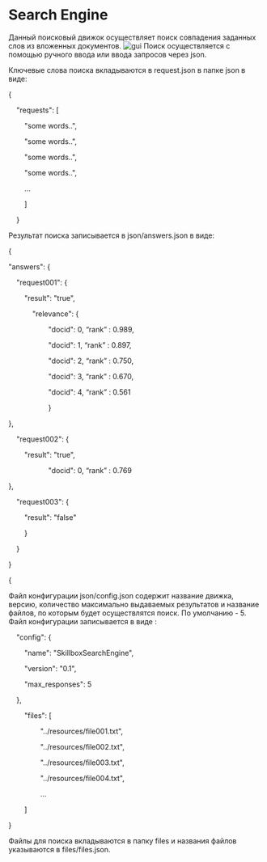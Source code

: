 # Search Engine

Данный поисковый движок осуществляет поиск совпадения заданных слов из вложенных документов.
![gui](https://user-images.githubusercontent.com/46111337/221292687-e205cbeb-1f3c-4280-b8d6-296ee93b9594.png)
Поиск осуществляется с помощью ручного ввода или ввода запросов через json.

Ключевые слова поиска вкладываются в request.json в папке json в виде:

{

&nbsp;&nbsp;&nbsp;&nbsp;"requests": [

&nbsp;&nbsp;&nbsp;&nbsp;&nbsp;&nbsp;&nbsp;&nbsp;"some words..",

&nbsp;&nbsp;&nbsp;&nbsp;&nbsp;&nbsp;&nbsp;&nbsp;"some words..",

&nbsp;&nbsp;&nbsp;&nbsp;&nbsp;&nbsp;&nbsp;&nbsp;"some words..",

&nbsp;&nbsp;&nbsp;&nbsp;&nbsp;&nbsp;&nbsp;&nbsp;"some words..",

&nbsp;&nbsp;&nbsp;&nbsp;&nbsp;&nbsp;&nbsp;&nbsp;…

&nbsp;&nbsp;&nbsp;&nbsp;&nbsp;&nbsp;&nbsp;&nbsp;]

&nbsp;&nbsp;&nbsp;&nbsp;}


Результат поиска записывается в json/answers.json в виде:

{

"answers": {

&nbsp;&nbsp;&nbsp;&nbsp;"request001": {

&nbsp;&nbsp;&nbsp;&nbsp;&nbsp;&nbsp;&nbsp;&nbsp;"result": "true",

&nbsp;&nbsp;&nbsp;&nbsp;&nbsp;&nbsp;&nbsp;&nbsp;&nbsp;&nbsp;&nbsp;&nbsp;"relevance": {


&nbsp;&nbsp;&nbsp;&nbsp;&nbsp;&nbsp;&nbsp;&nbsp;&nbsp;&nbsp;&nbsp;&nbsp;&nbsp;&nbsp;&nbsp;&nbsp;&nbsp;&nbsp;&nbsp;&nbsp;"docid": 0, “rank” : 0.989,


&nbsp;&nbsp;&nbsp;&nbsp;&nbsp;&nbsp;&nbsp;&nbsp;&nbsp;&nbsp;&nbsp;&nbsp;&nbsp;&nbsp;&nbsp;&nbsp;&nbsp;&nbsp;&nbsp;&nbsp;"docid": 1, “rank” : 0.897,


&nbsp;&nbsp;&nbsp;&nbsp;&nbsp;&nbsp;&nbsp;&nbsp;&nbsp;&nbsp;&nbsp;&nbsp;&nbsp;&nbsp;&nbsp;&nbsp;&nbsp;&nbsp;&nbsp;&nbsp;"docid": 2, “rank” : 0.750,


&nbsp;&nbsp;&nbsp;&nbsp;&nbsp;&nbsp;&nbsp;&nbsp;&nbsp;&nbsp;&nbsp;&nbsp;&nbsp;&nbsp;&nbsp;&nbsp;&nbsp;&nbsp;&nbsp;&nbsp;"docid": 3, “rank” : 0.670,


&nbsp;&nbsp;&nbsp;&nbsp;&nbsp;&nbsp;&nbsp;&nbsp;&nbsp;&nbsp;&nbsp;&nbsp;&nbsp;&nbsp;&nbsp;&nbsp;&nbsp;&nbsp;&nbsp;&nbsp;"docid": 4, “rank” : 0.561

&nbsp;&nbsp;&nbsp;&nbsp;&nbsp;&nbsp;&nbsp;&nbsp;&nbsp;&nbsp;&nbsp;&nbsp;&nbsp;&nbsp;&nbsp;&nbsp;&nbsp;&nbsp;&nbsp;&nbsp;}

},

&nbsp;&nbsp;&nbsp;&nbsp;"request002": {


&nbsp;&nbsp;&nbsp;&nbsp;&nbsp;&nbsp;&nbsp;&nbsp;"result": "true",

&nbsp;&nbsp;&nbsp;&nbsp;&nbsp;&nbsp;&nbsp;&nbsp;&nbsp;&nbsp;&nbsp;&nbsp;&nbsp;&nbsp;&nbsp;&nbsp;&nbsp;&nbsp;&nbsp;&nbsp;"docid": 0, “rank” : 0.769


},

&nbsp;&nbsp;&nbsp;&nbsp;"request003": {

&nbsp;&nbsp;&nbsp;&nbsp;&nbsp;&nbsp;&nbsp;&nbsp;"result": "false"

&nbsp;&nbsp;&nbsp;&nbsp;&nbsp;&nbsp;&nbsp;&nbsp;}

&nbsp;&nbsp;&nbsp;&nbsp;}

}

{




Файл конфигурации json/config.json содержит название движка, версию, количество максимально выдаваемых результатов и название файлов, по которым будет осуществлятся поиск. По умолчанию - 5. Файл конфигурации записывается в виде :


&nbsp;&nbsp;&nbsp;&nbsp;"config": {


&nbsp;&nbsp;&nbsp;&nbsp;&nbsp;&nbsp;&nbsp;&nbsp;"name": "SkillboxSearchEngine",


&nbsp;&nbsp;&nbsp;&nbsp;&nbsp;&nbsp;&nbsp;&nbsp;"version": "0.1",


&nbsp;&nbsp;&nbsp;&nbsp;&nbsp;&nbsp;&nbsp;&nbsp;"max_responses": 5


&nbsp;&nbsp;&nbsp;&nbsp;},

&nbsp;&nbsp;&nbsp;&nbsp;&nbsp;&nbsp;&nbsp;&nbsp;"files": [


&nbsp;&nbsp;&nbsp;&nbsp;&nbsp;&nbsp;&nbsp;&nbsp;&nbsp;&nbsp;&nbsp;&nbsp;&nbsp;&nbsp;&nbsp;&nbsp;"../resources/file001.txt",

&nbsp;&nbsp;&nbsp;&nbsp;&nbsp;&nbsp;&nbsp;&nbsp;&nbsp;&nbsp;&nbsp;&nbsp;&nbsp;&nbsp;&nbsp;&nbsp;"../resources/file002.txt",

&nbsp;&nbsp;&nbsp;&nbsp;&nbsp;&nbsp;&nbsp;&nbsp;&nbsp;&nbsp;&nbsp;&nbsp;&nbsp;&nbsp;&nbsp;&nbsp;"../resources/file003.txt",

&nbsp;&nbsp;&nbsp;&nbsp;&nbsp;&nbsp;&nbsp;&nbsp;&nbsp;&nbsp;&nbsp;&nbsp;&nbsp;&nbsp;&nbsp;&nbsp;"../resources/file004.txt",

&nbsp;&nbsp;&nbsp;&nbsp;&nbsp;&nbsp;&nbsp;&nbsp;&nbsp;&nbsp;&nbsp;&nbsp;&nbsp;&nbsp;&nbsp;&nbsp;…

&nbsp;&nbsp;&nbsp;&nbsp;&nbsp;&nbsp;&nbsp;&nbsp;]

}

Файлы для поиска вкладываются в папку files и названия файлов указываются в files/files.json.
